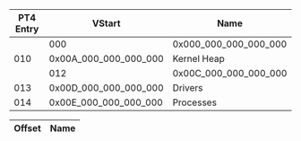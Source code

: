 | PT4 Entry | VStart | Name |
| --------- | ------ | ---- |
    |000     |  0x000_000_000_000_000  |  Unused
   | 010     |  0x00A_000_000_000_000  |  Kernel Heap
    |012     |  0x00C_000_000_000_000  |  Kernel
  |  013     |  0x00D_000_000_000_000  |  Drivers
   | 014     |  0x00E_000_000_000_000  |  Processes



 Offset | Name
--------|------
